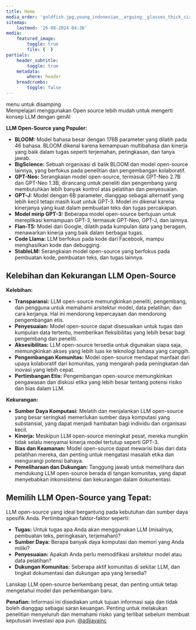 ```yaml
---
title: Home
media_order: 'goldfish.jpg,young_indonesian__arguing__glasses_thick_circle_frame__long_hair__full_body__face_like_sukarno_seed-0ts-1702221683_idx-0.png'
sitemap:
    lastmod: '26-08-2024 04:36'
media:
    featured_image:
        toggle: true
        file: {  }
partials:
    header_subtitle:
        toggle: true
    metadata:
        where: header
    breadcrumbs:
        toggle: false
---
```


<aside>
menu untuk disamping 
</aside>
Mempelajari menggunakan Open source lebih mudah untuk mengerti konsep LLM dengan genAI

**LLM Open-Source yang Populer:**

* **BLOOM:** Model bahasa besar dengan 176B parameter yang dilatih pada 46 bahasa. BLOOM dikenal karena kemampuan multibahasa dan kinerja yang baik dalam tugas seperti terjemahan, peringkasan, dan tanya jawab.
* **BigScience:** Sebuah organisasi di balik BLOOM dan model open-source lainnya, yang berfokus pada penelitian dan pengembangan kolaboratif.
* **GPT-Neo:** Serangkaian model open-source, termasuk GPT-Neo 2.7B dan GPT-Neo 1.3B, dirancang untuk peneliti dan pengembang yang membutuhkan lebih banyak kontrol atas pelatihan dan penyesuaian.
* **GPT-J:** Model dengan 6B parameter, dianggap sebagai alternatif yang lebih kecil tetapi masih kuat untuk GPT-3. Model ini dikenal karena kinerjanya yang kuat dalam pembuatan teks dan tugas percakapan.
* **Model mirip GPT-3:** Beberapa model open-source bertujuan untuk mereplikasi kemampuan GPT-3, termasuk GPT-Neo, GPT-J, dan lainnya.
* **Flan-T5:** Model dari Google, dilatih pada kumpulan data yang beragam, menawarkan kinerja yang baik dalam berbagai tugas.
* **Code Llama:** LLM berfokus pada kode dari Facebook, mampu menghasilkan kode dan debugging.
* **StableLM:** Serangkaian model open-source yang berfokus pada pembuatan kode, pembuatan teks, dan tugas lainnya.

## Kelebihan dan Kekurangan LLM Open-Source

**Kelebihan:**

* **Transparansi:** LLM open-source memungkinkan peneliti, pengembang, dan pengguna untuk memahami arsitektur model, data pelatihan, dan cara kerjanya. Hal ini mendorong kepercayaan dan mendorong pengembangan etis.
* **Penyesuaian:** Model open-source dapat disesuaikan untuk tugas dan kumpulan data tertentu, memberikan fleksibilitas yang lebih besar bagi pengembang dan peneliti.
* **Aksesibilitas:** LLM open-source tersedia untuk digunakan siapa saja, memungkinkan akses yang lebih luas ke teknologi bahasa yang canggih.
* **Pengembangan Komunitas:** Model open-source mendapat manfaat dari upaya kolaboratif dari komunitas, yang mengarah pada peningkatan dan inovasi yang lebih cepat.
* **Pertimbangan Etis:** Pengembangan open-source memungkinkan pengawasan dan diskusi etika yang lebih besar tentang potensi risiko dan bias dalam LLM.

**Kekurangan:**

* **Sumber Daya Komputasi:** Melatih dan menjalankan LLM open-source yang besar seringkali memerlukan sumber daya komputasi yang substansial, yang dapat menjadi hambatan bagi individu dan organisasi kecil.
* **Kinerja:** Meskipun LLM open-source meningkat pesat, mereka mungkin tidak selalu menyamai kinerja model tertutup seperti GPT-3.
* **Bias dan Keamanan:** Model open-source dapat mewarisi bias dari data pelatihan mereka, dan penting untuk mengatasi masalah etika dan mengurangi potensi bahaya.
* **Pemeliharaan dan Dukungan:** Tanggung jawab untuk memelihara dan mendukung LLM open-source berada di tangan komunitas, yang dapat menyebabkan inkonsistensi dan kekurangan dalam dokumentasi.

## Memilih LLM Open-Source yang Tepat:

LLM open-source yang ideal bergantung pada kebutuhan dan sumber daya spesifik Anda. Pertimbangkan faktor-faktor seperti:

* **Tugas:** Untuk tugas apa Anda akan menggunakan LLM (misalnya, pembuatan teks, peringkasan, terjemahan)?
* **Sumber Daya:** Berapa banyak daya komputasi dan memori yang Anda miliki?
* **Penyesuaian:** Apakah Anda perlu memodifikasi arsitektur model atau data pelatihan?
* **Dukungan Komunitas:** Seberapa aktif komunitas di sekitar LLM, dan tingkat dokumentasi dan dukungan apa yang tersedia?

Lanskap LLM open-source berkembang pesat, dan penting untuk tetap mengetahui model dan perkembangan baru.

**Penafian:** Informasi ini disediakan untuk tujuan informasi saja dan tidak boleh dianggap sebagai saran keuangan. Penting untuk melakukan penelitian menyeluruh dan memahami risiko yang terlibat sebelum membuat keputusan investasi apa pun.
[@adijayainc
](https://x.com/adijayainc)
